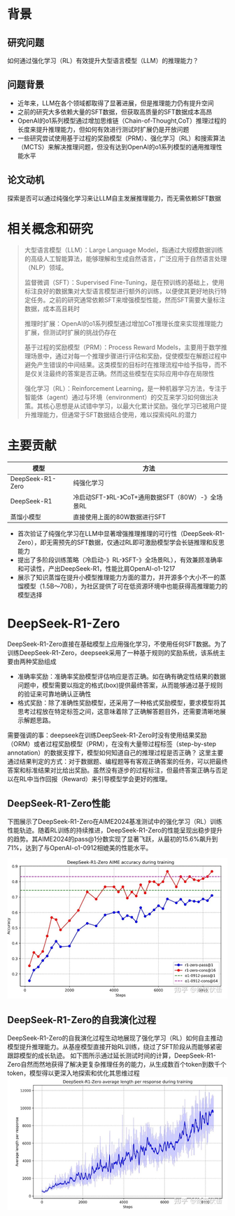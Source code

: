 # 背景
## 研究问题
如何通过强化学习（RL）有效提升大型语言模型（LLM）的推理能力？

## 问题背景
* 近年来，LLM在各个领域都取得了显著进展，但是推理能力仍有提升空间
* 之前的研究大多依赖大量的SFT数据，但获取高质量的SFT数据成本高昂
* OpenAI的o1系列模型通过增加思维链（Chain-of-Thought,CoT）推理过程的长度来提升推理能力，但如何有效进行测试时扩展仍是开放问题
* 一些研究尝试使用基于过程的奖励模型（PRM）、强化学习（RL）和搜索算法（MCTS）来解决推理问题，但没有达到OpenAI的o1系列模型的通用推理性能水平

## 论文动机
探索是否可以通过纯强化学习来让LLM自主发展推理能力，而无需依赖SFT数据

# 相关概念和研究

> 大型语言模型（LLM）：Large Language Model，指通过大规模数据训练的高级人工智能算法，能够理解和生成自然语言，广泛应用于自然语言处理（NLP）领域。
> 
> 监督微调（SFT）：Supervised Fine-Tuning，是在预训练的基础上，使用标注良好的数据集对大型语言模型进行额外的训练，以便使其更好地执行特定任务。之前的研究通常依赖SFT来增强模型性能，然而SFT需要大量标注数据，成本高且耗时
>
> 推理时扩展：OpenAI的o1系列模型通过增加CoT推理长度来实现推理能力扩展，但测试时扩展的挑战仍存在
>
> 基于过程的奖励模型（PRM）：Process Reward Models，主要用于数学推理场景中，通过对每一个推理步骤进行评估和奖励，促使模型在解题过程中避免产生错误的中间结果。这类模型的目标时在推理流程中给予指导，而不是仅关注最终的答案是否正确。然而这些模型在实际应用中存在局限性
> 
> 强化学习（RL）：Reinforcement Learning，是一种机器学习方法，专注于智能体（agent）通过与环境（environment）的交互来学习如何做出决策。其核心思想是从试错中学习，以最大化累计奖励。强化学习已被用户提升推理能力，但通常于SFT数据结合使用，难以探索纯RL的潜力
> 

# 主要贡献


| 模型 | 方法 |
|---------------------|---------------------|
| DeepSeek-R1-Zero    | 纯强化学习 |
| DeepSeek-R1         | 冷启动SFT-》RL-》CoT+通用数据SFT（80W）-》全场景RL |
| 蒸馏小模型            | 直接使用上面的80W数据进行SFT |

* 首次验证了纯强化学习在LLM中显著增强推理推理的可行性（DeepSeek-R1-Zero），即无需预先的SFT数据，仅通过RL即可激励模型学会长链推理和反思能力
* 提出了多阶段训练策略（冷启动-》RL-》SFT-》全场景RL），有效兼顾准确率和可读性，产出DeepSeek-R1，性能比肩OpenAI-o1-1217
* 展示了知识蒸馏在提升小模型推理能力方面的潜力，并开源多个大小不一的蒸馏模型（1.5B～70B），为社区提供了可在低资源环境中也能获得高推理能力的模型选择

# DeepSeek-R1-Zero

DeepSeek-R1-Zero直接在基础模型上应用强化学习，不使用任何SFT数据。为了训练DeepSeek-R1-Zero，deepseek采用了一种基于规则的奖励系统，该系统主要由两种奖励组成
* 准确率奖励：准确率奖励模型评估响应是否正确。如在确有确定性结果的数据问题中，模型需要以指定的格式(box)提供最终答案，从而能够通过基于规则的验证来可靠地确认正确性
* 格式奖励：除了准确性奖励模型，还采用了一种格式奖励模型，要求模型将其思考过程放在特定标签之间，这意味着除了正确解答题目外，还需要清晰地展示解题思路。

需要强调的事：deepseek在训练DeepSeek-R1-Zero时没有使用结果奖励（ORM）或者过程奖励模型（PRM），在没有大量带过程标签（step-by-step annotation）的数据支撑下，模型如何知道自己的推理过程是否正确？
这里主要通过结果判定的方式：对于数据题、编程题等有客观正确答案的任务，可以把最终答案和标准结果对比给出奖励。虽然没有逐步的过程标注，但最终答案正确与否足以在RL中当作回报（Reward）来引导模型学会更好的推理。

## DeepSeek-R1-Zero性能
下图展示了DeepSeek-R1-Zero在AIME2024基准测试中的强化学习（RL）训练性能轨迹。随着RL训练的持续推进，DeepSeek-R1-Zero的性能呈现出稳步提升的趋势。其AIME2024的pass@1分数实现了显著飞跃，从最初的15.6%飙升到71%，达到了与OpenAI-o1-0912相媲美的性能水平。

![DeepSeek-R1-Zero训练期间AIME准确率](DeepSeek-R1-Zero训练期间AIME准确率.jpg "DeepSeek-R1-Zero训练期间AIME准确率")

## DeepSeek-R1-Zero的自我演化过程
DeepSeek-R1-Zero的自我演化过程生动地展现了强化学习（RL）如何自主推动模型提升推理能力。从基座模型直接开始RL训练，绕过了SFT阶段从而能够紧密跟踪模型的成长轨迹。
如下图所示通过延长测试时间的计算，DeepSeek-R1-Zero自然而然地获得了解决更复杂推理任务的能力，从生成数百个token到数千个token，模型得以更深入地探索和优化其思维过程
![DeepSeek-R1-Zero在RL过程中的平均响应长度(输出长度不断增加)](DeepSeek-R1-Zero在RL过程中的平均响应长度(输出长度不断增加).jpg "DeepSeek-R1-Zero在RL过程中的平均响应长度(输出长度不断增加)")